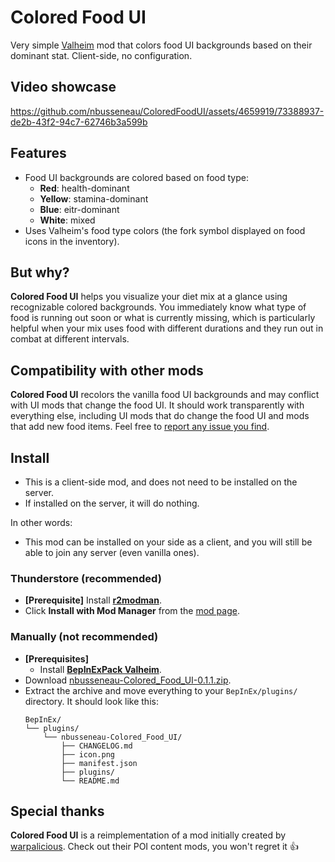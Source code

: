 # Colored Food UI

Very simple [Valheim](https://store.steampowered.com/app/892970/Valheim/) mod that colors food UI backgrounds based on their dominant stat.
Client-side, no configuration.

## Video showcase

https://github.com/nbusseneau/ColoredFoodUI/assets/4659919/73388937-de2b-43f2-94c7-62746b3a599b

## Features

- Food UI backgrounds are colored based on food type:
  - **Red**: health-dominant
  - **Yellow**: stamina-dominant
  - **Blue**: eitr-dominant
  - **White**: mixed
- Uses Valheim's food type colors (the fork symbol displayed on food icons in the inventory).

## But why?

**Colored Food UI** helps you visualize your diet mix at a glance using recognizable colored backgrounds.
You immediately know what type of food is running out soon or what is currently missing, which is particularly helpful when your mix uses food with different durations and they run out in combat at different intervals.

## Compatibility with other mods

**Colored Food UI** recolors the vanilla food UI backgrounds and may conflict with UI mods that change the food UI.
It should work transparently with everything else, including UI mods that do change the food UI and mods that add new food items.
Feel free to [report any issue you find](https://github.com/nbusseneau/ColoredFoodUI/issues/new).

## Install

- This is a client-side mod, and does not need to be installed on the server.
- If installed on the server, it will do nothing.

In other words:

- This mod can be installed on your side as a client, and you will still be able to join any server (even vanilla ones).

### Thunderstore (recommended)

- **[Prerequisite]** Install [**r2modman**](https://thunderstore.io/c/valheim/p/ebkr/r2modman/).
- Click **Install with Mod Manager** from the [mod page](https://thunderstore.io/c/valheim/p/nbusseneau/Colored_Food_UI/).

### Manually (not recommended)

- **[Prerequisites]**
  - Install [**BepInExPack Valheim**](https://thunderstore.io/c/valheim/p/denikson/BepInExPack_Valheim/).
- Download [nbusseneau-Colored_Food_UI-0.1.1.zip](https://github.com/nbusseneau/ColoredFoodUI/releases/latest/download/nbusseneau-Colored_Food_UI-0.1.1.zip).
- Extract the archive and move everything to your `BepInEx/plugins/` directory. It should look like this:
  ```
  BepInEx/
  └── plugins/
      └── nbusseneau-Colored_Food_UI/
          ├── CHANGELOG.md
          ├── icon.png
          ├── manifest.json
          ├── plugins/
          └── README.md
  ```

## Special thanks

**Colored Food UI** is a reimplementation of a mod initially created by [warpalicious](https://thunderstore.io/c/valheim/p/warpalicious/).
Check out their POI content mods, you won't regret it 👍
